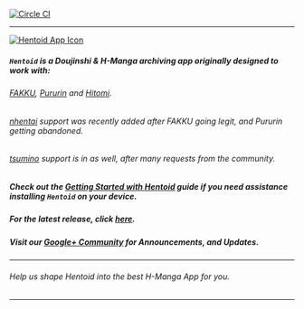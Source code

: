 <!--
  Title: Hentoid
  Description: Doujinshi Android App
-->

[![Circle CI](https://circleci.com/gh/avluis/Hentoid.svg?style=shield&circle-token=bb41b75f5b24c8d08258a88fe3dd04a88be7c8cb)](https://circleci.com/gh/avluis/Hentoid)
___

[![Hentoid App Icon](https://raw.githubusercontent.com/avluis/Hentoid-Resources/master/repo/assets/img/ic_launcher-web.png)](https://circleci.com/api/v1/project/avluis/Hentoid/latest/artifacts/0/$CIRCLE_ARTIFACTS/outputs/apk/app-debug.apk?branch=alpha&filter=successful)

##### `Hentoid` is a Doujinshi & H-Manga archiving app originally designed to work with:
###### [FAKKU](http://fakku.net/), [Pururin](https://github.com/avluis/Hentoid-Resources/blob/master/repo/assets/img/pururin.jpg) and [Hitomi](http://hitomi.la/).
###### [nhentai](http://nhentai.net/) support was recently added after FAKKU going legit, and Pururin getting abandoned.
###### [tsumino](http://tsumino.com/) support is in as well, after many requests from the community.
##### Check out the [Getting Started with Hentoid](https://github.com/csaki/Hentoid/wiki/Getting-Started-with-Hentoid) guide if you need assistance installing `Hentoid` on your device.
##### For the latest release, click [here](https://github.com/csaki/Hentoid/releases/latest).

##### Visit our [Google+ Community](https://plus.google.com/communities/110496467189870321840) for Announcements, and Updates.
___
###### Help us shape Hentoid into the best H-Manga App for you.
___

<meta name='keywords' content='doujin, doujinshi, download doujinshi, android app, doujin android app, doujinshi android app, doujin android download, doujinshi android download'>